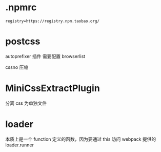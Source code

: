 # .npmrc

```
registry=https://registry.npm.taobao.org/
```

# postcss

autoprefixer 插件 需要配置 browserlist

cssno 压缩

# MiniCssExtractPlugin

分离 css 为单独文件

# loader

本质上是一个 function 定义的函数，因为要通过 this 访问 webpack 提供的 loader.runner
